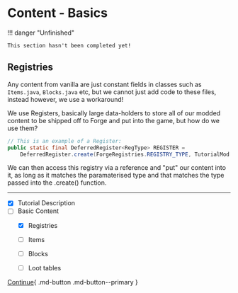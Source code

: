 # Content - Basics

!!! danger "Unfinished"

    This section hasn't been completed yet!

## Registries

Any content from vanilla are just constant fields in classes such as `Items.java`, `Blocks.java` etc, but we cannot just add code to these files, instead however, we use a workaround!

We use Registers, basically large data-holders to store all of our modded content to be shipped off to Forge and put into the game, but how do we use them?

```java
// This is an example of a Register:
public static final DeferredRegister<RegType> REGISTER =
    DeferredRegister.create(ForgeRegistries.REGISTRY_TYPE, TutorialMod.MODID);
```

We can then access this registry via a reference and "put" our content into it, as long as it matches the paramaterised type and that matches the type passed into the .create() function.

---

- [x] Tutorial Description
- [ ] Basic Content
    * [x] Registries
    * [ ] Items
    * [ ] Blocks
    * [ ] Loot tables


[Continue](items.md){ .md-button .md-button--primary }